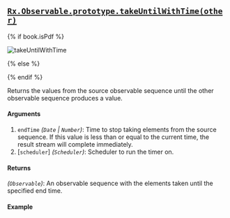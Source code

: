## [`Rx.Observable.prototype.takeUntilWithTime(other)`](https://github.com/Reactive-Extensions/RxJS/blob/master/src/core/linq/observable/takeuntilwithtime.js)

{% if book.isPdf %}

![takeUntilWithTime](http://reactivex.io/documentation/operators/images/takeUntilWithTime.png)

{% else %}



{% endif %}

Returns the values from the source observable sequence until the other observable sequence produces a value.

#### Arguments
1. `endTime` *(`Date` | `Number`)*: Time to stop taking elements from the source sequence. If this value is less than or equal to the current time, the result stream will complete immediately.
2. [`scheduler`] *(`Scheduler`)*: Scheduler to run the timer on.

#### Returns
*(`Observable`)*: An observable sequence with the elements taken until the specified end time.   

#### Example

[](http://jsbin.com/qabuce/1/embed?js,console)
